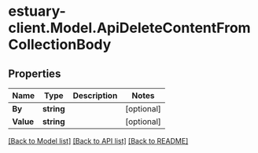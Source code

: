 # estuary-client.Model.ApiDeleteContentFromCollectionBody
## Properties

Name | Type | Description | Notes
------------ | ------------- | ------------- | -------------
**By** | **string** |  | [optional] 
**Value** | **string** |  | [optional] 

[[Back to Model list]](../README.md#documentation-for-models) [[Back to API list]](../README.md#documentation-for-api-endpoints) [[Back to README]](../README.md)

